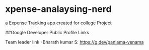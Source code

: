 # xpense-analaysing-nerd
a Expense Tracking app created for college Project

##Google Developer Public Profile Links

Team leader link -Bharath kumar S: https://g.dev/panlama-venama
